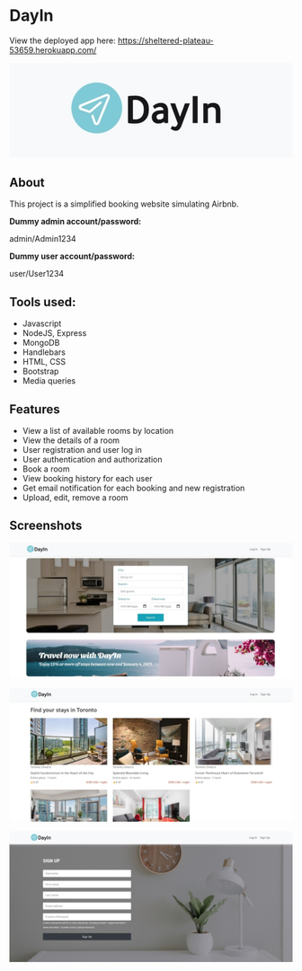 # DayIn

View the deployed app here: https://sheltered-plateau-53659.herokuapp.com/

![](./public/logo.jpg?raw=true)


## About
This project is a simplified booking website simulating Airbnb.

**Dummy admin account/password:**

admin/Admin1234

**Dummy user account/password:**

user/User1234

## Tools used:
- Javascript
- NodeJS, Express
- MongoDB
- Handlebars
- HTML, CSS
- Bootstrap
- Media queries

## Features
- View a list of available rooms by location
- View the details of a room
- User registration and user log in
- User authentication and authorization
- Book a room
- View booking history for each user
- Get email notification for each booking and new registration
- Upload, edit, remove a room

## Screenshots
![](./public/SharedScreenshot1.jpg?raw=true)


![](./public/SharedScreenshot2.jpg?raw=true)


![](./public/SharedScreenshot3.jpg?raw=true)
